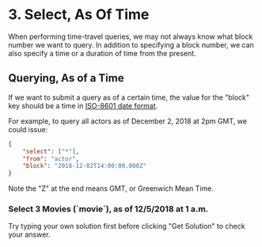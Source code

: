 # 3. Select, As Of Time

When performing time-travel queries, we may not always know what block number we want to query. In addition to specifying a block number, we can also specify a time or a duration of time from the present.  

## Querying, As of a Time

If we want to submit a query as of a certain time, the value for the "block" key should be a time in [ISO-8601 date format](https://www.digi.com/resources/documentation/digidocs/90001437-13/reference/r_iso_8601_date_format.htm).

For example, to query all actors as of December 2, 2018 at 2pm GMT, we could issue:

```json
{
    "select": ["*"],
    "from": "actor",
    "block": "2018-12-02T14:00:00.000Z"
}
```

Note the "Z" at the end means GMT, or Greenwich Mean Time.

<div class="challenge">
<h3>Select 3 Movies (`movie`), as of 12/5/2018 at 1 a.m.</h3>

<p>Try typing your own solution first before clicking "Get Solution" to check your answer. </p>
</div>
